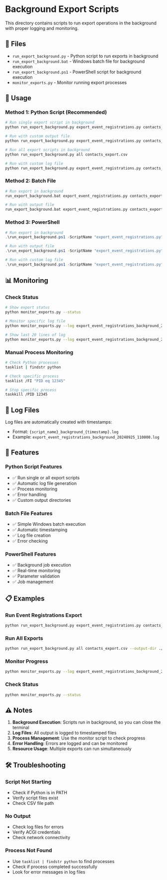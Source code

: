 # Background Export Scripts

This directory contains scripts to run export operations in the background with proper logging and monitoring.

## 📁 Files

- `run_export_background.py` - Python script to run exports in background
- `run_export_background.bat` - Windows batch file for background execution
- `run_export_background.ps1` - PowerShell script for background execution
- `monitor_exports.py` - Monitor running export processes

## 🚀 Usage

### Method 1: Python Script (Recommended)

```bash
# Run single export script in background
python run_export_background.py export_event_registrations.py contacts_export.csv

# Run with custom output file
python run_export_background.py export_event_registrations.py contacts_export.csv --output my_export.csv

# Run all export scripts in background
python run_export_background.py all contacts_export.csv

# Run with custom log file
python run_export_background.py export_event_registrations.py contacts_export.csv --log-file my_export.log
```

### Method 2: Batch File

```bash
# Run export in background
run_export_background.bat export_event_registrations.py contacts_export.csv

# Run with output file
run_export_background.bat export_event_registrations.py contacts_export.csv my_output.csv
```

### Method 3: PowerShell

```powershell
# Run export in background
.\run_export_background.ps1 -ScriptName "export_event_registrations.py" -CsvFile "contacts_export.csv"

# Run with output file
.\run_export_background.ps1 -ScriptName "export_event_registrations.py" -CsvFile "contacts_export.csv" -OutputFile "my_export.csv"

# Run with custom log file
.\run_export_background.ps1 -ScriptName "export_event_registrations.py" -CsvFile "contacts_export.csv" -LogFile "my_export.log"
```

## 📊 Monitoring

### Check Status
```bash
# Show export status
python monitor_exports.py --status

# Monitor specific log file
python monitor_exports.py --log export_event_registrations_background_20240925_110000.log

# Show last 20 lines of log
python monitor_exports.py --log export_event_registrations_background_20240925_110000.log --no-follow
```

### Manual Process Monitoring
```bash
# Check Python processes
tasklist | findstr python

# Check specific process
tasklist /FI "PID eq 12345"

# Stop specific process
taskkill /PID 12345
```

## 📝 Log Files

Log files are automatically created with timestamps:
- Format: `{script_name}_background_{timestamp}.log`
- Example: `export_event_registrations_background_20240925_110000.log`

## 🔧 Features

### Python Script Features
- ✅ Run single or all export scripts
- ✅ Automatic log file generation
- ✅ Process monitoring
- ✅ Error handling
- ✅ Custom output directories

### Batch File Features
- ✅ Simple Windows batch execution
- ✅ Automatic timestamping
- ✅ Log file creation
- ✅ Error checking

### PowerShell Features
- ✅ Background job execution
- ✅ Real-time monitoring
- ✅ Parameter validation
- ✅ Job management

## 📋 Examples

### Run Event Registrations Export
```bash
python run_export_background.py export_event_registrations.py contacts_export.csv
```

### Run All Exports
```bash
python run_export_background.py all contacts_export.csv --output-dir ./exports
```

### Monitor Progress
```bash
python monitor_exports.py --log export_event_registrations_background_20240925_110000.log
```

### Check Status
```bash
python monitor_exports.py --status
```

## ⚠️ Notes

1. **Background Execution**: Scripts run in background, so you can close the terminal
2. **Log Files**: All output is logged to timestamped files
3. **Process Management**: Use the monitor script to check progress
4. **Error Handling**: Errors are logged and can be monitored
5. **Resource Usage**: Multiple exports can run simultaneously

## 🛠️ Troubleshooting

### Script Not Starting
- Check if Python is in PATH
- Verify script files exist
- Check CSV file path

### No Output
- Check log files for errors
- Verify ACGI credentials
- Check network connectivity

### Process Not Found
- Use `tasklist | findstr python` to find processes
- Check if process completed successfully
- Look for error messages in log files
